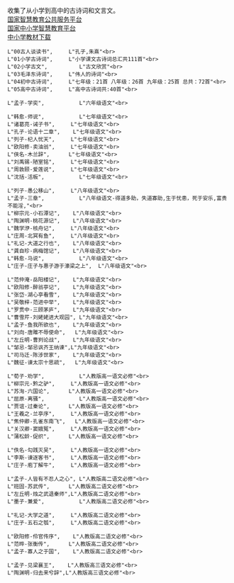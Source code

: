 收集了从小学到高中的古诗词和文言文。 <br>
[国家智慧教育公共服务平台](https://www.smartedu.cn/) <br>
[国家中小学智慧教育平台](https://www.smartedu.cn/home/province?name=%E4%B8%AD%E5%B0%8F%E5%AD%A6) <br>
[中小学教材下载](https://basic.smartedu.cn/tchMaterial)

	L"00古人谈读书",		L"孔子,朱熹"<br>	
	L"01小学古诗词",		L"小学课文古诗词总汇共111首"<br>
	L"02小学古文",			L"古文欣赏"<br>	
	L"03毛泽东诗词",		L"伟人的诗词"<br>	
	L"04初中古诗词",		L"七年级：21首 八年级：26首 九年级：25首 总共：72首"<br>	
	L"05高中古诗词",		L"高中古诗词共:40首"<br>	

	L"孟子-学奕",			L"六年级语文"<br>

	L"韩愈-师说",			L"七年级语文"<br>
	L"诸葛亮-诫子书",	    L"七年级语文"<br>
	L"孔子-论语十二章",	L"七年级语文"<br>
	L"列子-杞人忧天",	    L"七年级语文"<br>
	L"欧阳修-卖油翁",		L"七年级语文"<br>
	L"侠名-木兰辞",		L"七年级语文"<br>
	L"刘禹锡-陋室铭",		L"七年级语文"<br>
	L"周敦颐-爱莲说",		L"七年级语文"<br>
	L"沈括-活板",		    L"七年级语文"<br>

	L"列子-愚公移山",		L"八年级语文"<br>
	L"孟子-三章",		    L"八年级语文-得道多助，失道寡助,生于忧患，死于安乐,富贵不能淫,"<br>
	L"柳宗元-小石潭记",	L"八年级语文"<br>
	L"陶渊明-桃花源记",	L"八年级语文"<br>
	L"魏学洢-核舟记",		L"八年级语文"<br>
	L"庄周-北冥有鱼",		L"八年级语文"<br>
	L"礼记-大道之行也",	L"八年级语文"<br>
	L"龚自珍-病梅馆记",	L"八年级语文"<br>
	L"韩愈-马说",			L"八年级语文"<br>
	L"庄子-庄子与惠子游于濠梁之上",	L"八年级语文"<br>

	L"范仲淹-岳阳楼记",	L"九年级语文"<br>
	L"欧阳修-醉翁亭记",	L"九年级语文"<br>
	L"张岱-湖心亭看雪",	L"九年级语文"<br>
	L"吴敬梓-范进中举",	L"九年级语文"<br>
	L"罗贯中-三顾茅庐",	L"九年级语文"<br>
	L"曹雪芹-刘姥姥进大观园",	L"九年级语文"<br>
	L"孟子-鱼我所欲也",	L"九年级语文"<br>
	L"刘向-唐雎不辱使命",	L"九年级语文"<br>
	L"左丘明-曹刿论战",	L"九年级语文"<br>
	L"邹忌-邹忌讽齐王纳谏",L"九年级语文"<br>
	L"司马迁-陈涉世家",	L"九年级语文"<br>
	L"魏征-谏太宗十思疏",	L"九年级语文"<br>

	L"荀子-劝学",			L"人教版高一语文必修"<br>
	L"柳宗元-黔之驴",		L"人教版高一语文必修"<br>
	L"苏洵-六国论",		L"人教版高一语文必修"<br>
	L"屈原-离骚",			L"人教版高一语文必修"<br>
	L"贾谊-过秦论",	    L"人教版高一语文必修"<br>
	L"王羲之-兰亭序",	    L"人教版高一语文必修"<br>
	L"焦仲卿-孔雀东南飞",	L"人教版高一语文必修"<br>
	L"关汉卿-窦娥冤",		L"人教版高一语文必修"<br>
	L"蒲松龄-促织",		L"人教版高一语文必修"<br>

	L"佚名-勾践灭吴",		L"人教版高一语文必修"<br>
	L"李斯-谏逐客书",		L"人教版高一语文必修"<br>
	L"庄子-庖丁解牛",		L"人教版高一语文必修"<br>

	L"孟子-人皆有不忍人之心",	L"人教版高二语文必修"<br>
	L"班固-苏武传",		L"人教版高二语文必修"<br>
	L"左丘明-烛之武退秦师",L"人教版高二语文必修"<br>
	L"墨子-兼爱",			L"人教版高二语文必修"<br>
	
	L"礼记-大学之道",		L"人教版高二语文必修"<br>
	L"庄子-五石之瓠",		L"人教版高二语文必修"<br>

	L"欧阳修-伶官传序",	L"人教版高二语文必修"<br>
	L"范晔-张衡传",		L"人教版高二语文必修"<br>
	L"孟子-寡人之于国",	L"人教版高二语文必修"<br>

	L"孟子-见梁襄王",	   L"人教版高三语文必修"<br>
	L"陶渊明-归去来兮辞",L"人教版高三语文必修"<br>
